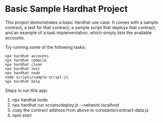 # Basic Sample Hardhat Project

This project demonstrates a basic Hardhat use case. It comes with a sample contract, a test for that contract, a sample script that deploys that contract, and an example of a task implementation, which simply lists the available accounts.

Try running some of the following tasks:

```shell
npx hardhat accounts
npx hardhat compile
npx hardhat clean
npx hardhat test
npx hardhat node
node scripts/sample-script.js
npx hardhat help
```

Steps to run this app:
1. npx hardhat node
2. npx hardhat run scripts/deploy.js --network localhost
3. copy the contract address from above to constants/contract-data.js
4. npm start